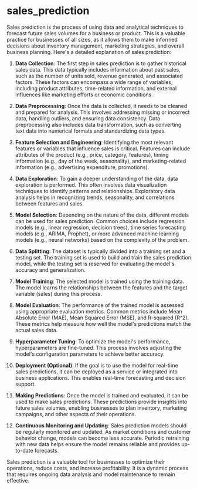 # sales_prediction

Sales prediction is the process of using data and analytical techniques to forecast future sales volumes for a business or product. This is a valuable practice for businesses of all sizes, as it allows them to make informed decisions about inventory management, marketing strategies, and overall business planning. Here's a detailed explanation of sales prediction:

1. **Data Collection**: The first step in sales prediction is to gather historical sales data. This data typically includes information about past sales, such as the number of units sold, revenue generated, and associated factors. These factors can encompass a wide range of variables, including product attributes, time-related information, and external influences like marketing efforts or economic conditions.

2. **Data Preprocessing**: Once the data is collected, it needs to be cleaned and prepared for analysis. This involves addressing missing or incorrect data, handling outliers, and ensuring data consistency. Data preprocessing also includes data transformation, such as converting text data into numerical formats and standardizing data types.

3. **Feature Selection and Engineering**: Identifying the most relevant features or variables that influence sales is critical. Features can include attributes of the product (e.g., price, category, features), timing information (e.g., day of the week, seasonality), and marketing-related information (e.g., advertising expenditure, promotions).

4. **Data Exploration**: To gain a deeper understanding of the data, data exploration is performed. This often involves data visualization techniques to identify patterns and relationships. Exploratory data analysis helps in recognizing trends, seasonality, and correlations between features and sales.

5. **Model Selection**: Depending on the nature of the data, different models can be used for sales prediction. Common choices include regression models (e.g., linear regression, decision trees), time series forecasting models (e.g., ARIMA, Prophet), or more advanced machine learning models (e.g., neural networks) based on the complexity of the problem.

6. **Data Splitting**: The dataset is typically divided into a training set and a testing set. The training set is used to build and train the sales prediction model, while the testing set is reserved for evaluating the model's accuracy and generalization.

7. **Model Training**: The selected model is trained using the training data. The model learns the relationships between the features and the target variable (sales) during this process.

8. **Model Evaluation**: The performance of the trained model is assessed using appropriate evaluation metrics. Common metrics include Mean Absolute Error (MAE), Mean Squared Error (MSE), and R-squared (R^2). These metrics help measure how well the model's predictions match the actual sales data.

9. **Hyperparameter Tuning**: To optimize the model's performance, hyperparameters are fine-tuned. This process involves adjusting the model's configuration parameters to achieve better accuracy.

10. **Deployment (Optional)**: If the goal is to use the model for real-time sales predictions, it can be deployed as a service or integrated into business applications. This enables real-time forecasting and decision support.

11. **Making Predictions**: Once the model is trained and evaluated, it can be used to make sales predictions. These predictions provide insights into future sales volumes, enabling businesses to plan inventory, marketing campaigns, and other aspects of their operations.

12. **Continuous Monitoring and Updating**: Sales prediction models should be regularly monitored and updated. As market conditions and customer behavior change, models can become less accurate. Periodic retraining with new data helps ensure the model remains reliable and provides up-to-date forecasts.

Sales prediction is a valuable tool for businesses to optimize their operations, reduce costs, and increase profitability. It is a dynamic process that requires ongoing data analysis and model maintenance to remain effective.
